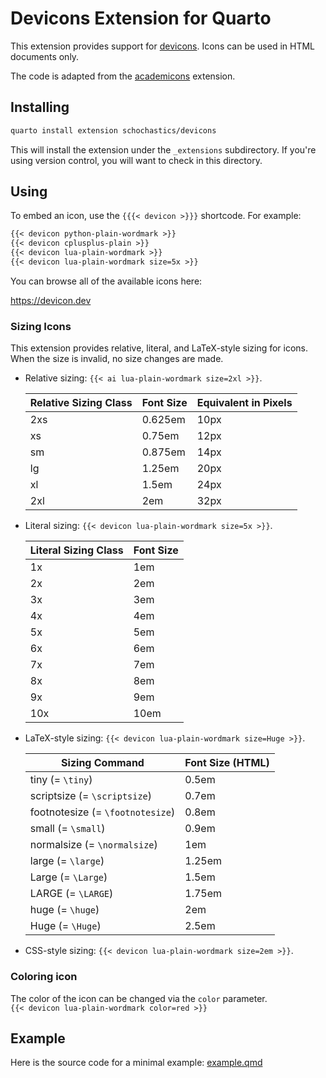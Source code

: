# Devicons Extension for Quarto

This extension provides support for
[devicons](https://devicon.dev). Icons can be used in
HTML documents only.

The code is adapted from the [academicons](https://github.com/schochastics/academicons) extension.

## Installing

```bash
quarto install extension schochastics/devicons
```

This will install the extension under the `_extensions` subdirectory.
If you're using version control, you will want to check in this directory.

## Using

To embed an icon, use the `{{{< devicon >}}}` shortcode. For example:

```default
{{< devicon python-plain-wordmark >}}
{{< devicon cplusplus-plain >}}
{{< devicon lua-plain-wordmark >}}
{{< devicon lua-plain-wordmark size=5x >}}
```

You can browse all of the available icons here:

<https://devicon.dev>

### Sizing Icons

This extension provides relative, literal, and LaTeX-style sizing for icons.  
When the size is invalid, no size changes are made.

- Relative sizing: `{{< ai lua-plain-wordmark size=2xl >}}`.

  | Relative Sizing Class | Font Size | Equivalent in Pixels |
  |-----------------------|-----------|----------------------|
  | 2xs                   | 0.625em   | 10px                 |
  | xs                    | 0.75em    | 12px                 |
  | sm                    | 0.875em   | 14px                 |
  | lg                    | 1.25em    | 20px                 |
  | xl                    | 1.5em     | 24px                 |
  | 2xl                   | 2em       | 32px                 |

- Literal sizing: `{{< devicon lua-plain-wordmark size=5x >}}`.

  | Literal Sizing Class | Font Size |
  |----------------------|-----------|
  | 1x                   | 1em       |
  | 2x                   | 2em       |
  | 3x                   | 3em       |
  | 4x                   | 4em       |
  | 5x                   | 5em       |
  | 6x                   | 6em       |
  | 7x                   | 7em       |
  | 8x                   | 8em       |
  | 9x                   | 9em       |
  | 10x                  | 10em      |

- LaTeX-style sizing: `{{< devicon lua-plain-wordmark size=Huge >}}`.

  | Sizing Command                   | Font Size (HTML) |
  | -------------------------------- | ---------------- |
  | tiny (= `\tiny`)                 | 0.5em            |
  | scriptsize (= `\scriptsize`)     | 0.7em            |
  | footnotesize (= `\footnotesize`) | 0.8em            |
  | small (= `\small`)               | 0.9em            |
  | normalsize (= `\normalsize`)     | 1em              |
  | large (= `\large`)               | 1.25em           |
  | Large (= `\Large`)               | 1.5em            |
  | LARGE (= `\LARGE`)               | 1.75em           |
  | huge (= `\huge`)                 | 2em              |
  | Huge (= `\Huge`)                 | 2.5em            |

- CSS-style sizing: `{{< devicon lua-plain-wordmark size=2em >}}`.

### Coloring icon

The color of the icon can be changed via the `color` parameter.  
`{{< devicon lua-plain-wordmark color=red >}}`


## Example

Here is the source code for a minimal example: [example.qmd](example.qmd)
